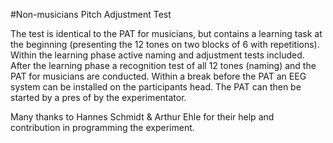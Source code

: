 #Non-musicians Pitch Adjustment Test

The test is identical to the PAT for musicians, but contains a learning task at the beginning (presenting the 12 tones on two blocks of 6 with repetitions).
Within the learning phase active naming and adjustment tests included. After the learning phase a recognition test of all 12 tones (naming) and the PAT for musicians are conducted.
Within a break before the PAT an EEG system can be installed on the participants head. The PAT can then be started by a pres of <space> by the experimentator.


Many thanks to Hannes Schmidt & Arthur Ehle for their help and contribution in programming the experiment. 
